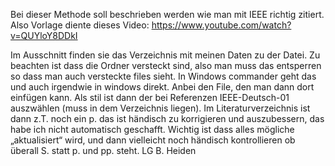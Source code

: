 Bei dieser Methode soll beschrieben werden wie man mit IEEE richtig zitiert. Also Vorlage diente dieses Video:
https://www.youtube.com/watch?v=QUYloY8DDkI 

Im Ausschnitt finden sie das Verzeichnis mit meinen Daten zu der Datei. Zu beachten ist dass die Ordner versteckt sind, also man muss das entsperren so dass man auch versteckte files sieht. In Windows commander geht das und auch irgendwie in windows direkt.  Anbei den File, den man dann dort einfügen kann. Als stil ist dann der bei Referenzen IEEE-Deutsch-01 auszwählen (muss in dem Verzeichnis liegen). 
Im Literaturverzeichnis ist dann z.T. noch ein p. das ist händisch zu korrigieren und auszubessern, das habe ich nicht automatisch geschafft. 
Wichtig ist dass alles mögliche „aktualisiert“ wird, und dann vielleicht noch händisch kontrollieren ob überall S. statt p. und pp. steht.
LG B. Heiden

